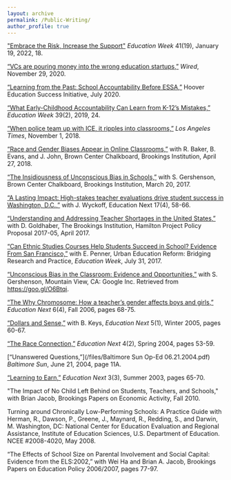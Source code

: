 ```yaml
---
layout: archive
permalink: /Public-Writing/
author_profile: true
---
```


["Embrace the Risk, Increase the Support"](https://www.edweek.org/leadership/opinion-what-it-takes-for-universities-to-conduct-useful-education-research/2022/01) _Education Week_ 41(19), January 19, 2022, 18.

[“VCs are pouring money into the wrong education startups,”](https://www.wired.com/story/vcs-are-pouring-money-into-the-wrong-education-startups/) _Wired_, November 29, 2020.

[“Learning from the Past: School Accountability Before ESSA,”](https://www.hoover.org/research/learning-past-school-accountability-essa) Hoover Education Success Initiative, July 2020.

[“What Early-Childhood Accountability Can Learn from K-12’s Mistakes,”](https://www.edweek.org/teaching-learning/opinion-what-early-childhood-accountability-can-learn-from-k-12s-mistakes/2019/08) _Education Week_ 39(2), 2019, 24.

[“When police team up with ICE, it ripples into classrooms,”](https://www.latimes.com/opinion/op-ed/la-oe-dee-ice-287g-schools-20181101-story.html) _Los Angeles Times_, November 1, 2018.

[“Race and Gender Biases Appear in Online Classrooms,”](https://www.brookings.edu/blog/brown-center-chalkboard/2018/04/27/race-and-gender-biases-appear-in-online-education/) with R. Baker, B. Evans, and J. John, Brown Center Chalkboard, Brookings Institution, April 27, 2018.

[“The Insidiousness of Unconscious Bias in Schools,”](https://www.brookings.edu/blog/brown-center-chalkboard/2017/03/20/the-insidiousness-of-unconscious-bias-in-schools/) with S. Gershenson, Brown Center Chalkboard, Brookings Institution, March 20, 2017.

[“A Lasting Impact: High-stakes teacher evaluations drive student success in Washington, D.C.,”](https://www.educationnext.org/a-lasting-impact-high-stakes-teacher-evaluations-student-success-washington-dc/) with J. Wyckoff, Education Next 17(4), 58-66.

[“Understanding and Addressing Teacher Shortages in the United States,”](https://www.hamiltonproject.org/papers/understanding_and_addressing_teacher_shortages_in_the_united_states) with D. Goldhaber, The Brookings Institution, Hamilton Project Policy Proposal 2017-05, April 2017. 

[“Can Ethnic Studies Courses Help Students Succeed in School? Evidence From San Francisco,”](https://www.edweek.org/teaching-learning/opinion-can-ethnic-studies-courses-help-students-succeed-in-school-evidence-from-san-francisco/2017/07) with E. Penner, Urban Education Reform: Bridging Research and Practice, _Education Week_, July 31, 2017. 

[“Unconscious Bias in the Classroom: Evidence and Opportunities,”](https://goo.gl/O6Btqi) with S. Gershenson, Mountain View, CA: Google Inc. Retrieved from https://goo.gl/O6Btqi.

[“The Why Chromosome: How a teacher’s gender affects boys and girls,”](https://www.educationnext.org/the-why-chromosome/) _Education Next_ 6(4), Fall 2006, pages 68-75.

[“Dollars and Sense,”](https://www.educationnext.org/dollars-and-sense/) with B. Keys, _Education Next_ 5(1), Winter 2005, pages 60-67.

[“The Race Connection,”](https://www.educationnext.org/the-race-connection/) _Education Next_ 4(2), Spring 2004, pages 53-59.

[“Unanswered Questions,”](/files/Baltimore Sun Op-Ed 06.21.2004.pdf) _Baltimore Sun_, June 21, 2004, page 11A. 

[“Learning to Earn,”](https://www.educationnext.org/learningtoearn/) _Education Next_ 3(3), Summer 2003, pages 65-70.



"The Impact of No Child Left Behind on Students, Teachers, and Schools," with Brian Jacob, Brookings Papers on Economic Activity, Fall 2010.

Turning around Chronically Low-Performing Schools: A Practice Guide with Herman, R., Dawson, P., Greene, J., Maynard, R., Redding, S., and Darwin, M. Washington, DC: National Center for Education Evaluation and Regional Assistance, Institute of Education Sciences, U.S. Department of Education. NCEE #2008-4020, May 2008.

“The Effects of School Size on Parental Involvement and Social Capital: Evidence from the ELS:2002,” with Wei Ha and Brian A. Jacob, Brookings Papers on Education Policy 2006/2007, pages 77-97.
